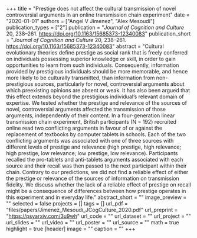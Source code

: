 +++
title = "Prestige does not affect the cultural transmission of novel controversial arguments in an online transmission chain experiment"
date = "2020-01-01"
authors = ["Angel V Jimenez", "Alex Mesoudi"]
publication_types = ["2"]
publication = "_Journal of Cognition and Culture_ 20, 238–261. https://doi.org/10.1163/15685373-12340083"
publication_short = "_Journal of Cognition and Culture_ 20, 238–261. https://doi.org/10.1163/15685373-12340083"
abstract = "Cultural evolutionary theories define prestige as social rank that is freely conferred on individuals possessing superior knowledge or skill, in order to gain opportunities to learn from such individuals. Consequently, information provided by prestigious individuals should be more memorable, and hence more likely to be culturally transmitted, than information from non-prestigious sources, particularly for novel, controversial arguments about which preexisting opinions are absent or weak. It has also been argued that this effect extends beyond the prestigious individual’s relevant domain of expertise. We tested whether the prestige and relevance of the sources of novel, controversial arguments affected the transmission of those arguments, independently of their content. In a four-generation linear transmission chain experiment, British participants (N = 192) recruited online read two conflicting arguments in favour of or against the replacement of textbooks by computer tablets in schools. Each of the two conflicting arguments was associated with one of three sources with different levels of prestige and relevance (high prestige, high relevance; high prestige, low relevance; low prestige, low relevance). Participants recalled the pro-tablets and anti-tablets arguments associated with each source and their recall was then passed to the next participant within their chain. Contrary to our predictions, we did not find a reliable effect of either the prestige or relevance of the sources of information on transmission fidelity. We discuss whether the lack of a reliable effect of prestige on recall might be a consequence of differences between how prestige operates in this experiment and in everyday life."
abstract_short = ""
image_preview = ""
selected = false
projects = []
tags = []
url_pdf = "files/papers/Jimenez_Mesoudi_JCogCulture_2020.pdf"
url_preprint = "https://psyarxiv.com/3u9wh"
url_code = ""
url_dataset = ""
url_project = ""
url_slides = ""
url_video = ""
url_poster = ""
url_source = ""
math = true
highlight = true
[header]
image = ""
caption = ""
+++

